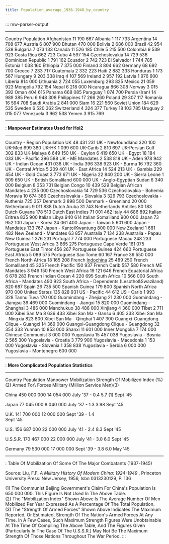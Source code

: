 ```yaml
---
title: Population_average_1936-1948_by_country
---
```

::: mw-parser-output
  -------------------- -------------
  Country              Population
  Afghanistan          11 190 667
  Albania              1 117 733
  Argentina            14 708 677
  Austria              6 807 900
  Bhutan               470 000
  Bolivia              2 686 000
  Brazil               42 954 538
  Bulgaria             7 073 133
  Canada               11 526 185
  Chile                5 215 500
  Colombia             9 539 923
  Costa Rica           662 723
  Cuba                 4 597 154
  Czechoslovakia       14 729 536
  Dominican Republic   1 791 162
  Ecuador              2 742 723
  El Salvador          1 744 785
  Estonia              1 038 160
  Ethiopia             7 375 000
  Finland              3 804 662
  Germany              68 692 700
  Greece               7 233 717
  Guatemala            2 332 223
  Haiti                2 882 333
  Honduras             1 173 567
  Hungary              9 203 338
  Iraq                 4 107 569
  Ireland              2 957 192
  Latvia               1 976 600
  Liberia              814 000
  Lithuania            2 724 055
  Luxemburg            293 825
  Mexico               21 059 923
  Mongolia             792 154
  Nepal                6 218 000
  Nicaragua            866 308
  Norway               3 015 392
  Oman                 404 615
  Panama               668 085
  Paraguay             1 074 700
  Persia (Iran)        14 989 385
  Peru                 6 948 308
  Philippines          17 266 260
  Poland               29 307 117
  Romania              16 594 708
  Saudi Arabia         2 841 000
  Siam                 16 221 560
  Soviet Union         184 629 535
  Sweden               6 520 362
  Switzerland          4 324 377
  Turkey               18 103 785
  Uruguay              2 015 077
  Venezuela            3 962 538
  Yemen                3 915 769
  -------------------- -------------

  : **Manpower Estimates Used for Hoi2**

  ------------------------------------------------- -------------
  Country - Region                                  Population
  UK                                                48 431 231
  UK - Newfoundland                                 320 100
  UK-Med                                            699 380
  UK-HK                                             1 099 600
  UK-Carib                                          2 810 697
  UK-Persian Gulf                                   302 833
  UK-Malaya                                         6 649 150
  UK - Ceylon                                       6 419 650
  UK - Egypt                                        18 184 033
  UK - Pacific                                      396 588
  UK - ME Mandates                                  2 538 818
  UK - Aden                                         978 942
  UK - Indian Ocean                                 431 038
  UK - India                                        396 338 923
  UK - Burma                                        16 792 360
  UK - Central Africa                               5 209 401
  UK - East Africa                                  14 524 213
  UK - Gambia                                       229 454
  UK - Gold Coast                                   3 773 671
  UK - Nigeria                                      22 840 200
  UK - Sierra Leone                                 1 909 650
  UK - British Somaliland                           600 000
  UK - Anglo-Egyptian Sudan                         6 340 000
  Belgium                                           8 353 731
  Belgian Congo                                     10 439 529
  Belgian African Mandates                          4 235 000
  Czechoslovakia                                    14 729 536
  Czechoslovakia - Bohemia Moravia                  10 674 386
  Czechoslovakia - Slovakia                         3 329 793
  Czechoslovakia - Ruthenia                         725 357
  Denmark                                           3 898 500
  Denmark - Greenland                               20 000
  Netherlands                                       9 011 838
  Dutch Aruba                                       31 743
  Netherlands Antilles                              80 183
  Dutch Guyana                                      178 513
  Dutch East Indies                                 71 001 462
  Italy                                             44 686 892
  Italian Eritrea                                   835 900
  Italian Libya                                     940 614
  Italian Somaliland                                900 000
  Japan                                             73 952 100
  Japan - Korea                                     24 061 400
  Japan - Taiwan                                    5 601 600
  Japan - Mandates                                  133 767
  Japan - Kanto/Kwantung                            800 000
  New Zeeland                                       1 681 482
  New Zeeland - Mandates                            63 857
  Australia                                         7 134 238
  Australia - Papau New Guinea                      1 376 231
  Portugal                                          7 774 000
  Portuguese Macau                                  248 233
  Portuguese West Africa                            3 865 275
  Portuguese Cape Verde                             161 075
  Portuguese East Timor                             456 267
  Portuguese Guinea                                 424 660
  Portuguese East Africa                            5 089 575
  Portuguese Sao Tome                               60 167
  France                                            39 550 000
  French North Africa                               18 165 208
  French [Indochina](/wiki/Indochina "Indochina")   25 489 250
  French Somaliland                                 45 325
  French Pacific                                    150 937
  French Carib                                      557 580
  French ME Mandates                                3 946 150
  French West Africa                                19 121 646
  French Equatorial Africa                          6 678 283
  French Indian Ocean                               4 220 695
  South Africa                                      10 566 000
  South Africa - Mandates                           490 923
  South Africa - Dependents (Lesotho&Swaziland)     820 687
  Spain                                             26 735 500
  Spanish Guinea                                    179 800
  Spanish North Africa                              970 000
  United States                                     135 828 931
  US - Pacific                                      44 612
  US - Carib                                        1 993 328
  Tannu Tuva                                        170 000
  Guomindang - Zhejiang                             21 230 000
  Guomindang - Jiangsu                              36 469 000
  Guomindang - Jiangxi                              15 820 000
  Guomindang - Shanghai                             3 486 000
  Manchukuo                                         38 486 000
  Xinjiang                                          4 360 000
  Tibet                                             2 711 000
  Xibei San Ma                                      8 636 433
  Xibei San Ma - Gansu                              6 405 333
  Xibei San Ma - Ningxia                            823 800
  Xibei San Ma - Qinghai                            1 407 300
  Guangxi-Guangdong Clique - Guangxi                14 369 000
  Guangxi-Guangdong Clique - Guangdong              32 354 333
  Yunnan                                            10 853 000
  Shanxi                                            11 601 000
  Inner Mongolia                                    7 174 000
  Chinese Communist                                 3 000 000
  Yugoslavia                                        15 457 038
  Yugoslavia - Bosnia                               2 565 300
  Yugoslavia - Croatia                              3 779 900
  Yugoslavia - Macedonia                            1 153 000
  Yugoslavia - Slovenia                             1 358 838
  Yugoslavia - Serbia                               6 000 000
  Yugoslavia - Montenegro                           600 000
  ------------------------------------------------- -------------

  : **More Complicated Population Statistics**

  ----------- ------------ ----------- ----------- -------------- -----------
  Country     Population   Manpower                Mobilization   Strength Of
                           Mobilized               Index (%)(2)   Armed
                           For\                                   Forces
                           Military                               (Million
                           Service                                Men)(3)

  China       450 000 000  14 054 000  July \'37 - 0.4            5.7
              (1)                      Sept \'45                  

  Japan       77 045 000   8 040 000   July \'37 - 1.3            3.98
                                       Sept \'45                  

  U.K.        141 700 000  12 000 000  Sept \'39 - 1.4            
                                       Sept \'45                  

  U.S.        156 687 000  22 000 000  July \'41 - 2.4            8.3
                                       Sept \'45                  

  U.S.S.R.    170 467 000  22 000 000  July \'41 - 3.0            6.0
                                       Sept \'45                  

  Germany     79 530 000   17 000 000  Sept \'39 - 3.8            6.0
                                       May \'45                   
  ----------- ------------ ----------- ----------- -------------- -----------

  : Table Of Mobilization Of Some Of The Major Combatants (1937-1945)

Source: Liu, F.F. *A Military History Of Modern China: 1924-1949* ,
Princeton University Press: New Jersey, 1956, Isbn 0313230129, P. 136

\(1\) The Communist Beijing Government\'s Claim For China\'s Population
Is 650 000 000. This Figure Is Not Used In The Above Table.\
(2) The \"Mobilization Index\" Shown Above Is The Average Number Of Men
Mobilized Per Year Expressed As A Percentage Of The Total Population.\
(3) The \"Strength Of Armed Forces\" Shown Above Indicates The Maximum
Reported, Or Estimated, Strength Of The Nation\'s Armed Forces At Any
Time. In A Few Cases, Such Maximum Strength Figures Were Unobtainable At
The Time Of Compiling The Above Table, And The Figures Given
(Particularly In The Case Of The U.S.S.R.) May Not Be The Maximum
Strength Of Those Nations Throughout The War Period.
:::
